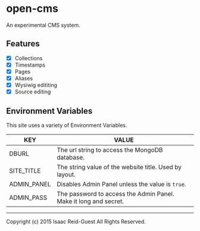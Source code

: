 # open-cms

An experimental CMS system.

## Features 

* [x] Collections
* [x] Timestamps
* [x] Pages
* [x] Aliases
* [x] Wysiwig edititing
* [x] Source editing

## Environment Variables

This site uses a variety of Environment Variables.

|KEY                         |VALUE                                                                 |
|----------------------------|----------------------------------------------------------------------|
|DBURL                       |The url string to access the MongoDB database.                        |
|SITE_TITLE                  |The string value of the website title. Used by layout.                |
|ADMIN_PANEL                 |Disables Admin Panel unless the value is `true`.                      |
|ADMIN_PASS                  |The password to access the Admin Panel. Make it long and secret.      |




---

Copyright (c) 2015 Isaac Reid-Guest All Rights Reserved.
